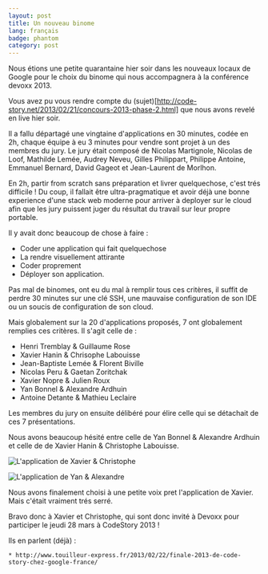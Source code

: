 ```yaml
---
layout: post
title: Un nouveau binome
lang: français
badge: phantom
category: post
---
```


Nous étions une petite quarantaine hier soir dans les nouveaux locaux de Google pour le choix du binome qui nous accompagnera à la conférence devoxx 2013.

Vous avez pu vous rendre compte du (sujet)[http://code-story.net/2013/02/21/concours-2013-phase-2.html] que nous avons revelé en live hier soir.

Il a fallu départagé une vingtaine d'applications en 30 minutes, codée en 2h, chaque équipe à eu 3 minutes pour vendre sont projet à un des membres du jury. Le jury était composé de Nicolas Martignole, Nicolas de Loof, Mathilde Lemée, Audrey Neveu, Gilles Philippart, Philippe Antoine, Emmanuel Bernard, David Gageot et Jean-Laurent de Morlhon.

En 2h, partir from scratch sans préparation et livrer quelquechose, c'est trés difficile ! Du coup, il fallait être ultra-pragmatique et avoir déjà une bonne experience d'une stack web moderne pour arriver à deployer sur le cloud afin que les jury puissent juger du résultat du travail sur leur propre portable.

Il y avait donc beaucoup de chose à faire :

 * Coder une application qui fait quelquechose
 * La rendre visuellement attirante
 * Coder proprement
 * Déployer son application.

Pas mal de binomes, ont eu du mal à remplir tous ces critères, il suffit de perdre 30 minutes sur une clé SSH, une mauvaise configuration de son IDE ou un soucis de configuration de son cloud.

Mais globalement sur la 20 d'applications proposés, 7 ont globalement remplies ces critères.
Il s'agit celle de :

* Henri Tremblay & Guillaume Rose 
* Xavier Hanin & Chrisophe Labouisse
* Jean-Baptiste Lemée & Florent Biville
* Nicolas Peru & Gaetan Zoritchak
* Xavier Nopre & Julien Roux
* Yan Bonnel & Alexandre Ardhuin
* Antoine Detante & Mathieu Leclaire

Les membres du jury on ensuite délibéré pour élire celle qui se détachait de ces 7 présentations.

Nous avons beaucoup hésité entre celle de Yan Bonnel & Alexandre Ardhuin et celle de de Xavier Hanin & Christophe Labouisse.

![L'application de Xavier & Christophe](xavier-christophe.png)

![L'application de Yan & Alexandre](yan-alexandre.png)

Nous avons finalement choisi à une petite voix pret l'application de Xavier.
Mais c'était vraiment trés serré.

Bravo donc à Xavier et Christophe, qui sont donc invité à Devoxx pour participer le jeudi 28 mars à CodeStory 2013 !


Ils en parlent (déjà) :

	* http://www.touilleur-express.fr/2013/02/22/finale-2013-de-code-story-chez-google-france/
